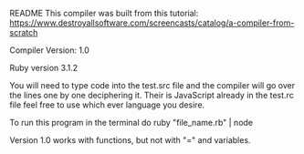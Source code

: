 README
This compiler was built from this tutorial: https://www.destroyallsoftware.com/screencasts/catalog/a-compiler-from-scratch

Compiler Version: 1.0

Ruby version 3.1.2

You will need to type code into the test.src file and the compiler will go over the lines one by one deciphering it.
Their is JavaScript already in the test.rc file feel free to use which ever language you desire.

To run this program in the terminal do ruby "file_name.rb" | node

Version 1.0 works with functions, but not with "=" and variables.
